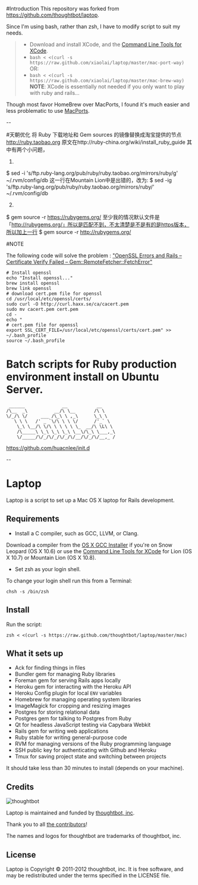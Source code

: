 #Introduction
This repository was forked from https://github.com/thoughtbot/laptop.

Since I'm using bash, rather than zsh, I have to modify script to suit my needs.

> * Download and install XCode, and the [Command Line Tools for XCode](https://developer.apple.com/downloads/index.action).
> * ``` bash < <(curl -s https://raw.github.com/xiaolai/laptop/master/mac-port-way) ```
> OR:
> * ``` bash < <(curl -s https://raw.github.com/xiaolai/laptop/master/mac-brew-way) ```
> **NOTE**:  XCode is essentially not needed if you only want to play with ruby and rails...

Though most favor HomeBrew over MacPorts, I found it's much easier and less problematic to use [MacPorts](http://macports.org/).

--

#天朝优化
将 Ruby 下载地址和 Gem sources 的镜像替换成淘宝提供的节点 http://ruby.taobao.org
原文在http://ruby-china.org/wiki/install_ruby_guide
其中有两个小问题，

1. 
$ sed -i 's/ftp\.ruby-lang\.org\/pub\/ruby/ruby\.taobao\.org\/mirrors\/ruby/g' ~/.rvm/config/db
这一行在Mountain Lion中是出错的，改为:
$ sed -ig 's/ftp\.ruby-lang\.org\/pub\/ruby/ruby\.taobao\.org\/mirrors\/ruby/' ~/.rvm/config/db

2.
$ gem source -r https://rubygems.org/
至少我的情况默认文件是「http://rubygems.org/」所以是匹配不到，不太清楚是不是有的是https版本，所以加上一行
$ gem source -r http://rubygems.org/

#NOTE

The following code will solve the problem : ["OpenSSL Errors and Rails – Certificate Verify Failed – Gem::RemoteFetcher::FetchError"](http://railsapps.github.com/openssl-certificate-verify-failed.html)

```
# Install openssl
echo "Install openssl..."
brew install openssl
brew link openssl
# download cert.pem file for openssl
cd /usr/local/etc/openssl/certs/
sudo curl -O http://curl.haxx.se/ca/cacert.pem
sudo mv cacert.pem cert.pem
cd -
echo "
# cert.pem file for openssl 
export SSL_CERT_FILE=/usr/local/etc/openssl/certs/cert.pem" >> ~/.bash_profile
source ~/.bash_profile
```

# Batch scripts for Ruby production environment install on Ubuntu Server.
```
 ______              __           __
/\__  _\          __/\ \__       /\ \
\/_/\ \/     ___ /\_\ \ ,_\      \_\ \
   \ \ \   /' _ `\/\ \ \ \/      /'_` \
    \_\ \__/\ \/\ \ \ \ \ \_  __/\ \L\ \
    /\_____\ \_\ \_\ \_\ \__\/\_\ \___,_\
    \/_____/\/_/\/_/\/_/\/__/\/_/\/__,_ /
```		
https://github.com/huacnlee/init.d


--

Laptop
======

Laptop is a script to set up a Mac OS X laptop for Rails development.

Requirements
------------

* Install a C compiler, such as GCC, LLVM, or Clang.

Download a compiler from the [OS X GCC Installer](https://github.com/kennethreitz/osx-gcc-installer/) if you're on Snow Leopard (OS X 10.6) or use the [Command Line Tools for XCode](https://developer.apple.com/downloads/index.action) for Lion (OS X 10.7) or Mountain Lion (OS X 10.8).

* Set zsh as your login shell.

To change your login shell run this from a Terminal:

    chsh -s /bin/zsh

Install
-------

Run the script:

    zsh < <(curl -s https://raw.github.com/thoughtbot/laptop/master/mac)

What it sets up
---------------

* Ack for finding things in files
* Bundler gem for managing Ruby libraries
* Foreman gem for serving Rails apps locally
* Heroku gem for interacting with the Heroku API
* Heroku Config plugin for local `ENV` variables
* Homebrew for managing operating system libraries
* ImageMagick for cropping and resizing images
* Postgres for storing relational data
* Postgres gem for talking to Postgres from Ruby
* Qt for headless JavaScript testing via Capybara Webkit
* Rails gem for writing web applications
* Ruby stable for writing general-purpose code
* RVM for managing versions of the Ruby programming language
* SSH public key for authenticating with Github and Heroku
* Tmux for saving project state and switching between projects

It should take less than 30 minutes to install (depends on your machine).

Credits
-------

![thoughtbot](http://thoughtbot.com/images/tm/logo.png)

Laptop is maintained and funded by [thoughtbot, inc](http://thoughtbot.com/community).

Thank you to all [the contributors](https://github.com/thoughtbot/laptop/contributors)!

The names and logos for thoughtbot are trademarks of thoughtbot, inc.

License
-------

Laptop is Copyright © 2011-2012 thoughtbot, inc. It is free software, and may be
redistributed under the terms specified in the LICENSE file.
